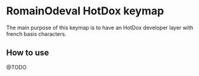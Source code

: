 # RomainOdeval HotDox keymap

The main purpose of this keymap is to have an HotDox developer layer with french basis characters.

## How to use

@TODO
